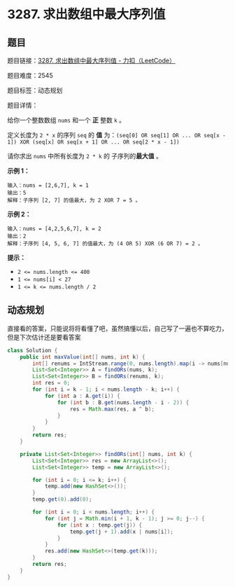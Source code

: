 # 3287. 求出数组中最大序列值

## 题目

题目链接：[3287. 求出数组中最大序列值 - 力扣（LeetCode）](https://leetcode.cn/problems/find-the-maximum-sequence-value-of-array/description/)

题目难度：2545

题目标签：动态规划

题目详情：

给你一个整数数组 `nums` 和一个 **正** 整数 `k` 。

定义长度为 `2 * x` 的序列 `seq` 的 **值** 为：`(seq[0] OR seq[1] OR ... OR seq[x - 1]) XOR (seq[x] OR seq[x + 1] OR ... OR seq[2 * x - 1])`

请你求出 `nums` 中所有长度为 `2 * k` 的 子序列的**最大值** 。

**示例 1：**

```
输入：nums = [2,6,7], k = 1
输出：5
解释：子序列 [2, 7] 的值最大，为 2 XOR 7 = 5 。
```

**示例 2：**

```
输入：nums = [4,2,5,6,7], k = 2
输出：2
解释：子序列 [4, 5, 6, 7] 的值最大，为 (4 OR 5) XOR (6 OR 7) = 2 。
```

**提示：**

- `2 <= nums.length <= 400`
- `1 <= nums[i] < 27`
- `1 <= k <= nums.length / 2`



## 动态规划

直接看的答案，只能说将将看懂了吧，虽然搞懂以后，自己写了一遍也不算吃力，但是下次估计还是要看答案

``` java
class Solution {
    public int maxValue(int[] nums, int k) {
        int[] renums = IntStream.range(0, nums.length).map(i -> nums[nums.length - 1 - i]).toArray();
        List<Set<Integer>> A = findORs(nums, k);
        List<Set<Integer>> B = findORs(renums, k);
        int res = 0;
        for (int i = k - 1; i < nums.length - k; i++) {
            for (int a : A.get(i)) {
                for (int b : B.get(nums.length - i - 2)) {
                    res = Math.max(res, a ^ b);
                }
            }
        }
        return res;
    }

    private List<Set<Integer>> findORs(int[] nums, int k) {
        List<Set<Integer>> res = new ArrayList<>();
        List<Set<Integer>> temp = new ArrayList<>();

        for (int i = 0; i <= k; i++) {
            temp.add(new HashSet<>());
        }
        temp.get(0).add(0);

        for (int i = 0; i < nums.length; i++) {
            for (int j = Math.min(i + 1, k - 1); j >= 0; j--) {
                for (int x : temp.get(j)) {
                    temp.get(j + 1).add(x | nums[i]);
                }
            }
            res.add(new HashSet<>(temp.get(k)));
        }
        return res;
    }
}
```